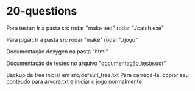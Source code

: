 # 20-questions

Para testar:
Ir a pasta src
rodar "make test"
rodar "./catch.exe"

Para jogar:
Ir a pasta src
rodar "make"
rodar "./jogo"

Documentação doxygen na pasta "html"

Documentação de testes no arquivo "documentação_teste.odt"

Backup de tree inicial em src/default_tree.txt
	Para carregá-la, copiar seu conteudo para arvore.txt
	e iniciar o jogo normalmente